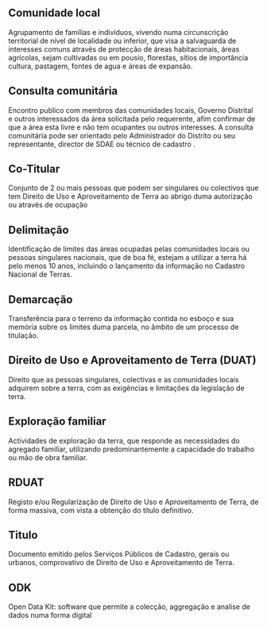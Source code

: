 ## Comunidade local

Agrupamento de famílias e indivíduos, vivendo numa circunscrição territorial de nível de localidade ou inferior, que visa a salvaguarda de interesses comuns através de protecção de áreas habitacionais, áreas agrícolas, sejam cultivadas ou em pousio, florestas, sítios de importância cultura, pastagem, fontes de agua e áreas de expansão.

## Consulta comunitária

Encontro publico com membros das comunidades locais, Governo Distrital e outros interessados da área solicitada pelo requerente, afim confirmar de que a área esta livre e não tem ocupantes ou outros interesses. A consulta comunitária pode ser orientado pelo Administrador do Distrito ou seu representante, director de SDAE ou técnico de cadastro .

## Co-Titular

Conjunto de 2 ou mais pessoas que podem ser singulares ou colectivos que tem Direito de Uso e Aproveitamento de Terra ao abrigo duma autorização ou através de ocupação

## Delimitação

Identificação de limites das áreas ocupadas pelas comunidades locais ou pessoas singulares nacionais, que de boa fé, estejam a utilizar a terra há pelo menos 10 anos, incluindo o lançamento da informação no Cadastro Nacional de Terras.

## Demarcação

Transferência para o terreno da informação contida no esboço e sua memória sobre os limites duma parcela, no âmbito de um processo de titulação.

## Direito de Uso e Aproveitamento de Terra \(DUAT\)

Direito que as pessoas singulares, colectivas e as comunidades locais adquirem sobre a terra, com as exigências e limitações da legislação de terra.

## Exploração familiar

Actividades de exploração da terra, que responde as necessidades do agregado familiar, utilizando predominantemente a capacidade do trabalho ou mão de obra familiar.

## RDUAT

Registo e/ou Regularização de Direito de Uso e Aproveitamento de Terra, de forma massiva, com vista a obtenção do titulo definitivo.

## Titulo

Documento emitido pelos Serviços Públicos de Cadastro, gerais ou urbanos, comprovativo de Direito de Uso e Aproveitamento de Terra.

## ODK

Open Data Kit: software que permite a colecção, aggregação e analise de dados numa forma digital



